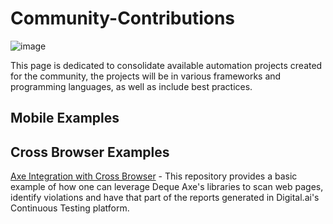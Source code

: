 # Community-Contributions

![image](https://github.com/ExperitestOfficial/Community-Contributions/assets/71343050/c8ef2a82-84ef-48ea-b4eb-da66c94efe41)

This page is dedicated to consolidate available automation projects created for the community, the projects will be in various frameworks and programming languages, as well as include best practices.

## Mobile Examples



## Cross Browser Examples

[Axe Integration with Cross Browser]([https://github.com/ExperitestOfficial/CT-Axe-Integration-Cross-Browser]) - This repository provides a basic example of how one can leverage Deque Axe's libraries to scan web pages, identify violations and have that part of the reports generated in Digital.ai's Continuous Testing platform.
